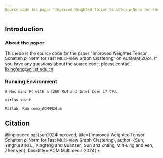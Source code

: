 ```yaml
---
Source code for paper "Improved Weighted Tensor Schatten 𝑝-Norm for Fast Multi-view Graph Clustering" on ACMMM 2024.
---
```

## Introduction
### About the paper
This repo is the source code for the paper "Improved Weighted Tensor Schatten 𝑝-Norm for Fast Multi-view Graph Clustering" on ACMMM 2024. If you have any questions about the source code, please contact: lixingfeng@njust.edu.cn.
### Running Environment
```
A Mac mini PC with a 32GB RAM and Intel Core i7 CPU.

matlab 2021b

Matlab. Run demo_ACMMM24.m
```


## Citation

@inproceedings{sun2024improved,
  title={Improved Weighted Tensor Schatten 𝑝-Norm for Fast Multi-view Graph Clustering},
  author={Sun, Yinghui and Li, Xingfeng and Quansen, Sun and Zhang, Min-Ling and Ren, Zhenwen},
  booktitle={ACM Multimedia 2024}
}